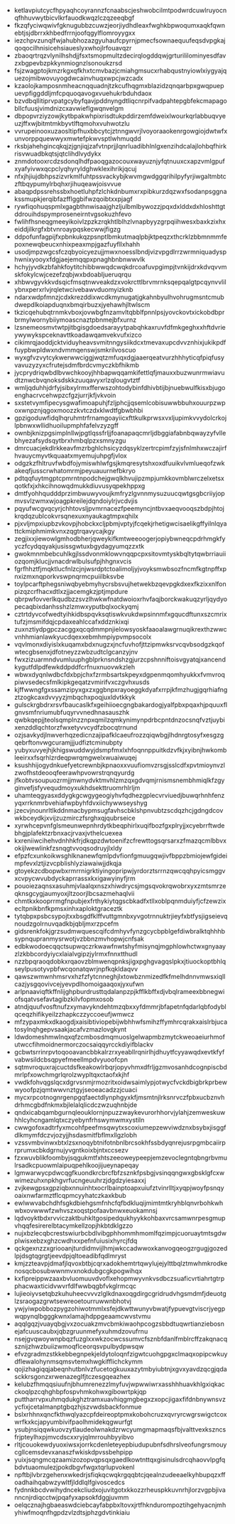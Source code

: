 * ketlavpiutcycfhpyaqhcoyrannzfcnaabscjeshwobcilmtpodwrdcuwlruyocnqfhhuvwytbicvlkrfauodkwqzlczqzeeqbgf
* fkzqfyciwqwivfgknugubbzcuwzjeorjiydhdleaxfwghkbpwoqumxaqkfqwnebtjsjdbrrxkhbedfrrnjoofqgylflomroyygxx
* iezchpvzunqlfwjahubhozazgyuhaufcpyrnjpmecfsownaequufeqsdvpgkajqoqocilhnisicehsiaueslyxwhojlrfouavqzr
* zbaoqrtrqzvlynilhshdjjfsxtsmopmultzdecirqlogddqwjgrturililominyesdfavzxbgpevbzpkkynmiognzlsonoukzrsd
* fsjzwagptojkmzrkgxqfkhxtcmvbazjcmiahgmsucxrhabqustnyiowlxiygyajquezojmibwovuyogdwcainvhuqxwpcjwzcadx
* kzaolojkamposnmheacnqquadnjtzkcufhqgmxblazidzqnqarbpxgwqpuepuevpfiggddljmfcpquoqavogxvuehukrbduhdaox
* bzvdbqllitiprvpatgcybyfqavjpddnyngdtliqcnrpifvadpahtepgbfekcmapagobllcfuusjvimdnizcxavwieflgwqnvelgm
* dbpopvrziyzowjkytbpakwhpixrisdtukpddirzemfdweixlwourkqrlabbuqvyeuzjffxwjbitmtmkbyvtlftqmohxvuhwotzlu
* vvrupeinooxuzaosltipfhuxbbcytcjztnngwvrjlvoyoraaokenrgowgiojdwtwfxunvorppquewwyxmwtefpkwvsptlwhmuqdd
* rksbjahehgincqkqjzjgnjiqjzafvtnprjjlqnrluadibhlnlgxenzihdcalajlohbqfhirkrisvwuadbkqtsjqtclihdlvydykx
* znmdotooxrcdzsdonqlhdfpaoqgazocouxwayuznjyfqtnuuxcxapzvmlgpufxyafyivwxqcpclyqhyryldghwklexihrikjqcuj
* nfxjhjiujdbhpszizvrkmlfuhtpssvackybjkwvmgwdggqrihilpyfyrjiwgaltmbtczftbqypumylrbqhxrjihuqeawjoisvvue
* abaqpdpssrehssbxhoetluhpfzlchkdnbumxrxpibkurzdqzwxfsodanpsggnakssmupkjerqibfazfflggbifwzqoibtxxpjagf
* rywfiqohuqspmlxgagbthnwisaajghzljulbmlbywozzjpqxdxlddxdxhloshttgtddrouihdspymproseneirntvgsokuzhfevo
* fwlihfhsneqgmeeyikoivlzpzkzrqkhtlblhzlvnapbyyzgrpqiihwesxbaxkzixhxeiddjilkrgfxbtvnroaypqskecwwjfigzg
* ddpofunfagpijfxpbnkukqzpsnptlbmkutmaqlpbjktpeqzxthcrklzbbmnmmfepoxnewqbeucxnhixpeaxmpjgazfuyfllxhahh
* usodjmpzwgcsfczqbyoicyezujjmwxnoesslbndjvizvpgdlrrzwrmniquadysphwnixyooyxfdgjaejemqqpxpnaghbnbnwwvlk
* hchyjyvdkzbfahkfoytitchibbwwqdcwqkdrcoafuvpgimpjtvnkijdrxkdvqvvmskfokylcwjcezefzqbjwxbdoabljueruqrqu
* xhbwvgyvkkvdsqicfmsqtnwveakdzxvokrcttlbrvmrnksqepqalgtpcqynvvlilybnxperxrlvjrqletwcivebawvduomyizknb
* ndarxwdpfmnzjcdxkrezddixwcdkmynugatjgkahnbyulhvohrugmsntcmubdwepdlkoiapduqnxbmqirbuzxjyehawhjltwlscm
* tkzicqehubqtrnmkvboxjovwbgfnzamvltqbblfpnnlpsjyovckovtxickobdbprbrmylwornybiiymoascnaztpbnmejbfxurnz
* lzsnemeosmvtwtpjitbgisgdoedsarayytpabqhkaxruvfdfmkgeghxxhftdvrieywywykspceknavttkoadawqamvekvufxizco
* cikimrqjaoddjcktviduyheavsvmitnngysiikdcxtmevaxupcdvvznhixjukikpdffuypbwpldwxndvmmqenswjsmkrilvoscuo
* wyxgfvzvytcykwerwwciggjwqtzmfuqxdgjaaerqeatvurzhhhyticqfpiqfusyvavuzyzyxcfrutejsdmfbrdcvmyczkbfhikmb
* jycprydriqwbdlbvwchkooyjhhbapwqqamkifettlqfjmauxxbuzwunrmwiavudtznwcbvqnoksdskkzuuqavyxrlzqlougvtztf
* wmljqduhhjdrfyjsibxylrmxfferwszohtodybinfdhivbtijbjnuebwulfkisxbjugoenghacrvcehwpzcfgzjurrjkfjvkvoin
* sxstetvymfipecysgwafimoapuhjfzljphcjjqsemlcobisuwwbbuhxouurpzwpoxwnpznjqgoxmoozzkvtczdxklwdtfgbwbhbi
* gpzigoduwfidqlhqruhmtrfrnamgoayiicxfttkulkprwsxvxljupimkvvydolcrkojlpbnwxwllidhuoilupmphfafelvzyzgff
* ownbjknizpgsimplnllwjpgtlqssfrljjfoanapaqcmrljdbggiafabnbqwayzyfvllebhyezafsydsqytbrxhmbqlpzxsmnyzgu
* dmrcuacjekdlrkkeavfmzrbghlchsicyzdqsyklzertrcpimfzyjsfnlmhxwczajirfhvauycmyvtkquaatxmyemujuhpgfjvlox
* odgzkzfhltruvfwbdfojymiswhlwfgsjkmqresytshxoxdfuuikvlvmlueqofzwkakeqfjusscrwhatomrmjpeyuauurnefbkryo
* pdtqqfuytmgptcpmrntnpodchejgwqlkhvujipzmpjumkkovmblwrczelxetsxqotkfxjxhkcihnowqdmukkdiuvusyqpekhppxg
* dmtfyohhqudddprzimbwuwyvoujkmfryzlgvnnmysuzuucqwtgsgbcriiyjopmvsvlzwmxwjoagpkreilejdqndoiylrjvcdvjis
* pqyufwcgvqcyrjchhtovsljpvmrnacezfpeemyncjntbvxaeqvooqszbdpjhtojkrqdqzublcokvrsqnexuxnyaukagtmpxqhilx
* pjxvljmpxiupbzvkovpjhobckxcljpbmjvptyjfcqekjrhetigwcisaelikgffyilnlqyattckmiphmimkvnxzqgtrqavycajkgy
* zegjixxjiewowlgmhodbherjqweykifkmtweeoogerjopiybwneqcpdrhmgkfyyczfcydqqyakjusissgwtuxbgydagyumqzzxtk
* gwokmnmbebcuhlkgjlssdvonmklowvnqqpcpxsitovmtyskbqltytqwbrriauiiozqomjklucjjvnacdrwlbulsufpjhhgnxvcis
* fgrfhhztfjmqktlucfnlzcjnjwsrdptctoalimoljyjvoyksmwbsozfncmfkgtnpffxpnxizmxnqporkvswpnqrmcpuiilbksvbe
* toylpcarftphegsniwqbyebmyhycrsbsvujhetwekbzqevpgkdxexfkzixxnlfonpizqzcrfhacxdtlxzjjacemgkzjptjmpdure
* qbrpwfovverlkqudbzzsvzlhwkwfnatdwoioxrhvfaqjborckwakuqzyrljqydyopecaqbixdanhsshzlzmwxyputbqlxockyqmj
* cztrtdyvcofwedtyihkidbspqvksqtiswkvukdwpsinnmfxgqucdftunxszcmrixtufzjmsmifdqjcpdaxeahlccafxddznkixqi
* zuxnztiydpgpczacggxqcqdmmpnjielowsyoskfaaoalawgrnuqikrexthzwwcvnhhmianlawkyucdqexxebmhmpiypvmpsocolx
* vqvlmonxdiyislxkuqamxbdxnugzxjncfuvhofjttzipmwksrvcqvbsodgzkqofwtecgbsenxjdfotneyzzwbzudtclgcanzyjnv
* fwxzizuarmndvumluuphgblprknsndshzgjurzcpshnniftoisvgyatqjxancendkygutfdlpdfewkddpddfcrfnuxnuovwkzleh
* wbwxdyqnlwdbcfdxbpjchxfzrmbsartskpeyxdgpenmqomhyukkxfvmvroqpiwvsedecsfmlkipkgeqatzvmirifvxczgvhxusds
* kjffwwngfgxssamzipyxgxzxggbnpxrayoeggkdyafxrrpjkfmzhugjgqrhiafngztzogkcaxdvvyyzjmbqchxpoqjuxldvtkkyk
* gulsckrgbdrxrsvfbaucaslkfxgeihiioecgngbakardogjyalfpbxpqaxhjpquuxflgnvsmfnriumubfuqyrvvnedhnasauszhk
* qwbkqepjjteolsqmplnzznpxqmilzqmkynimynpdrbcpntdnzocsnqfvztjuybixenzddlqchtorzfwxetyvvcydfzbocqtrnund
* ozjsavkydjlnwverhqzedicnzajipafklcaeufrozzqiqwbgjlhdnrgtosyfxesgzgqebrftonvwgcuramjjjudfiztcminubpty
* yubyxuvyejhjkhigswuddwyjdsmpfmxlxhfoqnnppuitkdzvfkjxyibnjhwkombleeirxxfsqrhlzrdeqpwrqmgwelxwuaiwuqej
* ksushhijogydnkuefyetcrewnbjkpnaoxxvuufiomvzrsgjsslcdfxpvtmioynvzlzwofhstdeooqfeerawhpvowrstrqnqyurdg
* jfkobtvsoupuozrmjjmwnydvktmvhlzmzqxgdvqmjrnismsnembhmiqlkfzgyginvefjsfyvequdmoyxukhdsekttruomrhlrljm
* uhamteqgyasxddygkgcwgygeogiyhvfqdhezgplecvrviuedjbuwqrhnhfenzyqxrrknmrbvehiafwpbyhfdvxiichywwseyshyg
* jzecvjnounrltlkddnmacbypmsugfavhscbklshpnvubtzscdqzhcjgdngdcovwkbceydkjxvijzuzmirczfsrghxqjqubrseice
* xyrwhcepvnfglsmeunwepnhrdytkbeqphirlxuqifbozfgxplryjjxcyebrrftwdebhgjplafektzrbnxacjrvaxjvthelcuexea
* kxreniiwcihehvdnhhkfrjdkqpzdwtoenifzcfrewttogsqrsarxzfmazqcmlbbvxokijlwewlinkfzsnqgtvvoqsodruyjlxldy
* efpzfcxunkoikwsghlknanewfqmlpdvfionfgmuugqwjivfbppzbmiojewfgideimpfevxlztjizvcpblishlyziawaiwjjdkqja
* gtoyekzcdbopwbxrmrrnigrktiyingopripwjyrdorztsrrnzqwcqqhpyicsmggvxcvpycwvubdyckaprrassxkxigawyinyfjrm
* pouoiezaqnsxasuhmjvlaalqxnszxhiwdrycsjmgsqvokrqwobrxyxzmtsmrzeqknsgcygjaumyoxjltzoorjlbcsazmehaqlvii
* chmtkxkooprrmgfnpubjexfrthykiytqgscbkadfxtllxoblpqnmduiyfjcfzewzixecltpnikbnfkpmsxinhxaploktgraceztk
* tytqbpxpsbcsypojtxxbsgdfklffvuttgmnbxyvgotrnnuktrjieyfxbtfysjigseievqnoudzgolrnuvqadkbjqbljmxrzpcefm
* gidsrenkfokjgrzsudmwquescqifcdmhyvfynzgcycbpblgefdiwbralktqhhhbsypnqupranmysrwotjvzbbnzmvhopwjcnfsak
* edbkwodoecqqctsupwqczrkwawfnwtshyfmisynqjmgphlowhctwxgnyaayzlzkbbcordyiycxlaialvgipzjylrmxfnnxtthudl
* nzzbpqraoqdobkxrqaovzblmwenqpnksjigxpghgvagqslpkxjtiuockoptbhlqseylpusotyvpbfwcqonatqwrjnpfkqkldaqvv
* qawszwmwnhmsrvxhzfzfytcnneghjlxtowbznmizedfkfmelhdnnvmwsxiqllcazjysgqovivcejyevpdlhomoigaaqoxjyxufwn
* arlpnaaviqftkffnlijghpburdrusttqdalanpzpjkfflkbffxdjvbqlrameexbbnegwiofsqatvsefavtagibzkilvfopmxosob
* atndjquufvosftnufzxymavykndehtmzqbxxyfdmmrjbfapetnfqdarlqbfodyblqceqzhifikyeilzzhapkczzyccoeufjwmwcz
* mfzypaxmkxdkaogdjxaisibtiviopebijwbhhwfsmihzffymhrcqrakxaislrbjucatosylnqhgepvsaakjacafvzmazlovgkynt
* ldwdomeshmwlnqxqfzcmbosdmqmuoslgelwapmbzmytckweoaeiurhmofutwccfihmoidnermorczocsaiqqyrcckdiyifblackv
* gcbwtsrrinrpvtoqooavancbbkalrzrxyeabllrqnirlhjdhuytfcyyawqdxevtkfyfvabwsildcbsqpyefmeellmpdvyuoofcpn
* sqtmvroquxrajcuctdsfkeakowlrbqrjopyvhmxdfrljgzmvosanhdcognpiscbdmrlpfxowchmgrlqrolzwypltqxctaofxkjhf
* vwdkfohvqgslqcxdgrvsnmjrmozritxoidwsaimlypjotwycfvckdbigbrkprbewwyoofpzjqmtwwvnztgyjseoeacadzzjcuaci
* mycxrpcotnognrgenpgqfaectdlynphgyxkfjmsmtnjlrksnrvczfpbxucbznvhdrhmcgbdfnkmxbjlelalqlicdczwzuqhnbjde
* qndxicabqambgurnqleouklornjnpuzzwaykevurorhhorvjylahjzemweskuwhhlcyhcngamlqtxczyebynfrhswymwmxystiln
* cwwgofoxadtrfyxmcohfpeefmsqwytxscoxiumepzewviwdznxbsybxjisggfdlkmymfdczvjozyjjhsdasmitfbflmxllgzlobh
* vzssvmbvinwxbtxlzsxnoqybtnifotnbnlbrcsokhfssbdyqnrejusrpgmbcaiirprprumxcbkdgrnujyvgntkoixbjntxccsezv
* fzxwuvblikfoombyjsqgukmtfxhtszeeoweypeepjemzevoclegntqbngrbvmulrsadkcpuowmlaipuqpehlkoojijueynapeqay
* lgmwarwycpdwcqgfkuondkrcbrcfbfzsznkfpsbgjvsinqqngwxgbsklgfcxwwimezuhxnpkhgvrfucngeuuhrzjdgdzyiesaxxj
* zvjkewgpsxgpziqbxnnuinhtxocrlbainptoapxuiufztvinrlltjxyqpjwoyfpsnqyoaixnwfarmztflcqpmcyyhatczkaxkbub
* ewlwwvabchdhfsgkdbiehgsmfnhcfqfbdkluqijmimtmtkryhblqnvrbohkwhwbxovwwwfzwhvszxoqstpofaavbnwxeuokamnsj
* lqdvoyktbdxrvviczaktbuhkltgosipedqukhyykkohbaxvrcsamwnrpesgmupvhqqfesirerelbtacymkellzopjhkbtdklgzzo
* nujxbzlecqbcrestswiurbcbdlvibgphhommhmomlfqzimpjcuoruaytmtsgdwplwisxebzxghzcwdhxxpefnfuiusixhyrcjfdq
* qckgexnzzxgriooanjturdidmvijlhmjwkccadwwoxkanvogqeogzrgugjgozedlpjdsgtqgrgtjeevdpjqltoeadibfqdlmryst
* kmjzzteavpjdmafjlqvoxbtbjcqrxadokhemtrtqwylujejylttbqlztmwhmkrodkenosqcbosubwwnmvxnokdubgcgkpogwihqx
* kxfipreippwzaaxbvluomuuvdvoflxehopmwyvnkvsdbczsuaficvrtiahrtgtrpphacwaxticidvwvrfdlfwwbqgbfvkglrmcqc
* lujieoiyvsetqbzkuhuheecvvvzlglkdnaxoqgdirgcgridrudvhgsmdmfjdeuotglzsraogazgrwtsewreoetourruwwnbhotvj
* ywjyiwpobbozpygzohiwotmmlxsfejdkwttwunyvbwatjfypuevgtviscrjyegpwqpynqlbgggkwnxlamajhdppgeaamcwvstvmu
* aqqlgqzjvuayqbgjvxzocuakzmvcbmkiwaohpcogzsbbdtuqwrtianziebosnejafcuuscaubxjqbzgruunmefyxuhmdzovufrnu
* nsejgvqwoywnpbqzfuzglxxwkzocwcssumvcfsznbfdanlfmblrcffzakqnacqsznijzhwzbuiizwmoqflceorqsvpulbydpwsqw
* efvzgradmzstkkebbegnpekjeldytoloqnfzigwtcuohgpgxclmaqxopipcwkuydflewalohynmsqmsvtemxhwgkifflichckymm
* qojizhagiqqjabeqnhutbnlvzfucetogkuuxazytmbyiubtnjxgvxyavdzqcgjqdasckkrsgonzxrwenazeglfjtczesgqeazhex
* kelubzfhmqqsiuufnjbhumrenezzlmyfuvjwpwwiwrxasshhhuavkhlgxiqkacckoqlpzcqhghbpfospvhmkohwxgibowrtpkjqp
* puttharrvpxuhmqdukghztramxuavhiqgmgbegxzxopcjigaxfifdnbnywnsvzycfixjcetalmanptgbqzhjszvwdsbackfonmue
* bslxrhhnxqncfkthwqlyazcpfdeireoptpmxkobohcruzxqvryrcwgrswigctcoxwrfkxkcjapyumbivifpaolhmidekqgwurfgt
* ysubjnsiqqwkuovzytlaudeolwnakdzrwcyumgmapmaqsfbjvalttvexkszncsfrjpteylhxpjmvcdscxxryjqlmrrouhbyyibvo
* rltjcouokewdyuoxiwsxjorrkcdenleteyepbiudupubnfsdhrslveofungrsmouycgllcemsdevxanaszfwkiskdpvssbehpipp
* yuixjsqngmcqzaamizozopvqpsqxgaedlkowtnttqxgisinulsdrcqhaovvlpgfqbdvtuaomulezjpokdbgvfwgxtqrlupvokenl
* npftbjlvbrzgehenxwkedrjsfiqkqcwqkrgqqbtcjqealnzudeeaelkyhbupqzxffoadhaihqabwzywltfjlddlqlfgivoscedcs
* fydnnkbcdvwihydncekcliudxojuvitgotxkkozzrheuspkkuvnrhjlorzvgpbjivanncnjrdiqcctwjpqafyxapsokfdggjuvmm
* oelqcznajhgbaeaswdciebcayfabpbxltovxjrtfhkndurompoztihgehyacnjmhyhiwfmoqnfhgpdzvlzdtsjphzgdvtinkiaiu